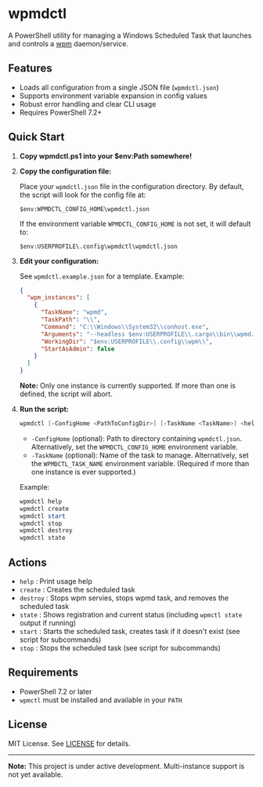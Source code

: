# wpmdctl

A PowerShell utility for managing a Windows Scheduled Task that launches and controls a [wpm](https://github.com/LGUG2Z/wpm) daemon/service.

## Features

- Loads all configuration from a single JSON file (`wpmdctl.json`)
- Supports environment variable expansion in config values
- Robust error handling and clear CLI usage
- Requires PowerShell 7.2+

## Quick Start

1. **Copy wpmdctl.ps1 into your $env:Path somewhere!**

1. **Copy the configuration file:**

   Place your `wpmdctl.json` file in the configuration directory. By default, the script will look for the config file at:

   ```
   $env:WPMDCTL_CONFIG_HOME\wpmdctl.json
   ```

   If the environment variable `WPMDCTL_CONFIG_HOME` is not set, it will default to:

   ```
   $env:USERPROFILE\.config\wpmdctl\wpmdctl.json
   ```

2. **Edit your configuration:**

   See `wpmdctl.example.json` for a template. Example:

   ```json
   {
     "wpm_instances": [
       {
         "TaskName": "wpmd",
         "TaskPath": "\\",
         "Command": "C:\\Windows\\System32\\conhost.exe",
         "Arguments": "--headless $env:USERPROFILE\\.cargo\\bin\\wpmd.exe $env:USERPROFILE\\.config\\wpm\\",
         "WorkingDir": "$env:USERPROFILE\\.config\\wpm\\",
         "StartAsAdmin": false
       }
     ]
   }
   ```

   **Note:** Only one instance is currently supported. If more than one is defined, the script will abort.

3. **Run the script:**

   ```powershell
   wpmdctl [-ConfigHome <PathToConfigDir>] [-TaskName <TaskName>] <help|create|destroy|start|stop|state> [SubCommand]
   ```

   - `-ConfigHome` (optional): Path to directory containing `wpmdctl.json`. Alternatively, set the `WPMDCTL_CONFIG_HOME` environment variable.
   - `-TaskName` (optional): Name of the task to manage. Alternatively, set the `WPMDCTL_TASK_NAME` environment variable. (Required if more than one instance is ever supported.)

   Example:
   ```powershell
   wpmdctl help
   wpmdctl create
   wpmdctl start
   wpmdctl stop
   wpmdctl destroy
   wpmdctl state
   ```

## Actions

- `help`    : Print usage help
- `create`  : Creates the scheduled task
- `destroy` : Stops wpm servies, stops wpmd task, and removes the scheduled task
- `state`   : Shows registration and current status (including `wpmctl state` output if running)
- `start`   : Starts the scheduled task, creates task if it doesn't exist (see script for subcommands)
- `stop`    : Stops the scheduled task (see script for subcommands)

## Requirements

- PowerShell 7.2 or later
- `wpmctl` must be installed and available in your `PATH`

## License

MIT License. See [LICENSE](LICENSE) for details.

---

**Note:** This project is under active development. Multi-instance support is not yet available.
